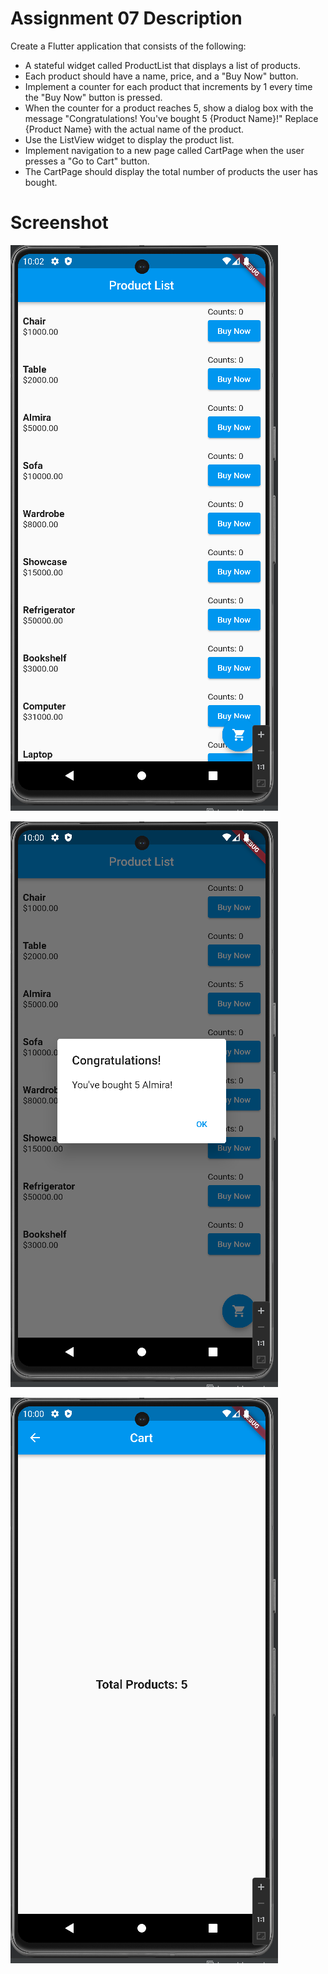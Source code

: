 # Assignment 07 Description
Create a Flutter
application that consists of the following:

- A stateful widget called ProductList that displays a list of products.
- Each product should have a name, price, and a "Buy Now" button.
- Implement a counter for each product that increments by 1 every time the "Buy Now" button is pressed.
- When the counter for a product reaches 5, show a dialog box with the message "Congratulations! You've bought 5 {Product Name}!" Replace {Product Name} with the actual name of the product.
- Use the ListView widget to display the product list.
- Implement navigation to a new page called CartPage when the user presses a "Go to Cart" button.
- The CartPage should display the total number of products the user has bought.

# Screenshot
![product_list.png](Screenshot%2Fproduct_list.png)

![alert.png](Screenshot%2Falert.png)

![cart_page.png](Screenshot%2Fcart_page.png)